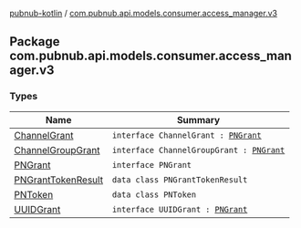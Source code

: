 [pubnub-kotlin](../index.md) / [com.pubnub.api.models.consumer.access_manager.v3](./index.md)

## Package com.pubnub.api.models.consumer.access_manager.v3

### Types

| Name | Summary |
|---|---|
| [ChannelGrant](-channel-grant/index.md) | `interface ChannelGrant : `[`PNGrant`](-p-n-grant/index.md) |
| [ChannelGroupGrant](-channel-group-grant/index.md) | `interface ChannelGroupGrant : `[`PNGrant`](-p-n-grant/index.md) |
| [PNGrant](-p-n-grant/index.md) | `interface PNGrant` |
| [PNGrantTokenResult](-p-n-grant-token-result/index.md) | `data class PNGrantTokenResult` |
| [PNToken](-p-n-token/index.md) | `data class PNToken` |
| [UUIDGrant](-u-u-i-d-grant/index.md) | `interface UUIDGrant : `[`PNGrant`](-p-n-grant/index.md) |
